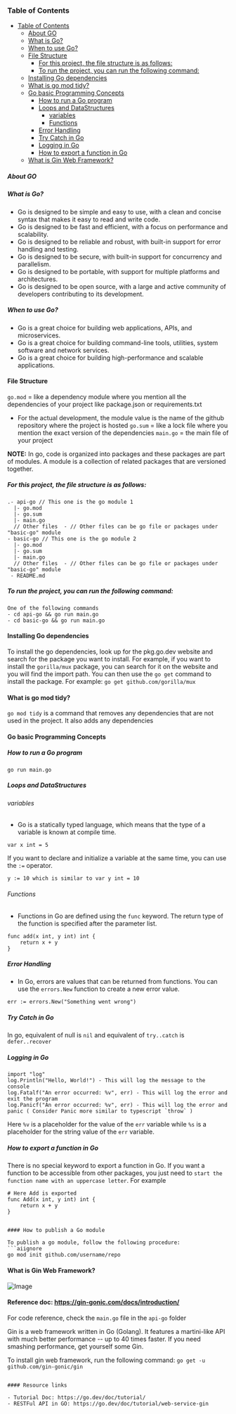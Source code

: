 ### Table of Contents

* [Table of Contents](#table-of-contents)
    * [About GO](#about-go)
    * [What is Go?](#what-is-go)
    * [When to use Go?](#when-to-use-go)
    * [File Structure](#file-structure)
        * [For this project, the file structure is as follows:](#for-this-project-the-file-structure-is-as-follows)
        * [To run the project, you can run the following command:](#to-run-the-project-you-can-run-the-following-command)
    * [Installing Go dependencies](#installing-go-dependencies)
    * [What is go mod tidy?](#what-is-go-mod-tidy)
    * [Go basic Programming Concepts](#go-basic-programming-concepts)
        * [How to run a Go program](#how-to-run-a-go-program)
        * [Loops and DataStructures](#loops-and-datastructures)
            * [variables](#variables)
            * [Functions](#functions)
        * [Error Handling](#error-handling)
        * [Try Catch in Go](#try-catch-in-go)
        * [Logging in Go](#logging-in-go)
        * [How to export a function in Go](#how-to-export-a-function-in-go)
    * [What is Gin Web Framework?](#what-is-gin-web-framework)

##### About GO

##### What is Go?

- Go is designed to be simple and easy to use, with a clean and concise syntax that makes it easy to read and write
  code.
- Go is designed to be fast and efficient, with a focus on performance and scalability.
- Go is designed to be reliable and robust, with built-in support for error handling and testing.
- Go is designed to be secure, with built-in support for concurrency and parallelism.
- Go is designed to be portable, with support for multiple platforms and architectures.
- Go is designed to be open source, with a large and active community of developers contributing to its development.

##### When to use Go?

- Go is a great choice for building web applications, APIs, and microservices.
- Go is a great choice for building command-line tools, utilities, system software and network services.
- Go is a great choice for building high-performance and scalable applications.

#### File Structure

`go.mod` = like a dependency module where you mention all the dependencies of your project like package.json or
requirements.txt

- For the actual development, the module value is the name of the github repository where the project is hosted
  `go.sum` = like a lock file where you mention the exact version of the dependencies
  `main.go` = the main file of your project

**NOTE:** In go, code is organized into packages and these packages are part of modules. A module is a collection of
related
packages that are versioned together.

##### For this project, the file structure is as follows:

```shell
.- api-go // This one is the go module 1 
  |- go.mod
  |- go.sum
  |- main.go
  // Other files  - // Other files can be go file or packages under "basic-go" module 
- basic-go // This one is the go module 2 
  |- go.mod
  |- go.sum
  |- main.go
  // Other files  - // Other files can be go file or packages under "basic-go" module 
 - README.md
 ``` 

##### To run the project, you can run the following command:

```shell
One of the following commands 
- cd api-go && go run main.go 
- cd basic-go && go run main.go
```

#### Installing Go dependencies

To install the go dependencies, look up for the pkg.go.dev website and search for the package you want to install. For
example, if you want to install the `gorilla/mux` package, you can search for it on the website and you will find the
import path. You can then use the `go get` command to install the package. For example: `go get github.com/gorilla/mux`

#### What is go mod tidy?

`go mod tidy` is a command that removes any dependencies that are not used in the project. It also adds any dependencies

#### Go basic Programming Concepts

##### How to run a Go program

```aiignore
go run main.go
```

##### Loops and DataStructures

###### variables

- Go is a statically typed language, which means that the type of a variable is known at compile time.

```aiignore
var x int = 5
```

If you want to declare and initialize a variable at the same time, you can use the `:=` operator.

```aiignore
y := 10 which is similar to var y int = 10
```

###### Functions

- Functions in Go are defined using the `func` keyword. The return type of the function is specified after the parameter
  list.

```aiignore
func add(x int, y int) int {
    return x + y
}
```

##### Error Handling

- In Go, errors are values that can be returned from functions. You can use the `errors.New` function to create a new
  error value.

```aiignore
err := errors.New("Something went wrong")
```

##### Try Catch in Go

In go, equivalent of null is `nil` and equivalent of `try..catch` is `defer..recover`

##### Logging in Go

```aiignore
import "log"
log.Println("Hello, World!") - This will log the message to the console
log.Fatalf("An error occurred: %v", err) - This will log the error and exit the program
log.Panicf("An error occurred: %v", err) - This will log the error and panic ( Consider Panic more similar to typescript `throw` )
```

Here `%v` is a placeholder for the value of the `err` variable while `%s` is a placeholder for the string value of the
`err` variable.

##### How to export a function in Go

There is no special keyword to export a function in Go. If you want a function to be accessible from other packages, you
just need to `start the function name with an uppercase letter`. For example

```shell
# Here Add is exported
func Add(x int, y int) int { 
    return x + y
}
```

```aiignore

#### How to publish a Go module
 
To publish a go module, follow the following procedure:
```aiignore
go mod init github.com/username/repo
```

#### What is Gin Web Framework?

![Image](https://deadline.com/wp-content/uploads/2023/11/sonic-the-hedgehog.jpg)

#### Reference doc: https://gin-gonic.com/docs/introduction/

For code reference, check the `main.go` file in the `api-go` folder

Gin is a web framework written in Go (Golang). It features a martini-like API with much better performance -- up to 40
times faster. If you need smashing performance, get yourself some Gin.

To install gin web framework, run the following command: `go get -u github.com/gin-gonic/gin`

```aiignore

#### Resource links

- Tutorial Doc: https://go.dev/doc/tutorial/
- RESTFul API in GO: https://go.dev/doc/tutorial/web-service-gin